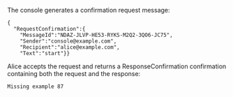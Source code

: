 
The console generates a confirmation request message:

~~~~
{
  "RequestConfirmation":{
    "MessageId":"NDAZ-JLVP-HE53-RYKS-M2Q2-3QO6-JC75",
    "Sender":"console@example.com",
    "Recipient":"alice@example.com",
    "Text":"start"}}
~~~~

Alice accepts the request and returns a ResponseConfirmation confirmation
containing both the request and the response:


~~~~
Missing example 87
~~~~

